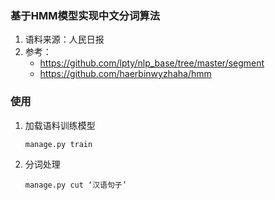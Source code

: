 ### 基于HMM模型实现中文分词算法
1. 语料来源：人民日报
2. 参考：
    - https://github.com/lpty/nlp_base/tree/master/segment
    - https://github.com/haerbinwyzhaha/hmm

### 使用

1. 加载语料训练模型

   `manage.py train`

2. 分词处理

   `manage.py cut ‘汉语句子’`

   